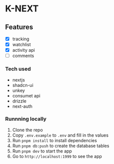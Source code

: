 # K-NEXT

## Features
- [x] tracking
- [x] watchlist
- [x] activity api
- [ ] comments

### Tech used

- nextjs
- shadcn-ui
- unkey
- consumet api
- drizzle
- next-auth

### Runnning locally

1. Clone the repo
2. Copy `.env.example` to `.env` and fill in the values
3. Run `pnpm install` to install dependencies
4. Run `pnpm db:push` to create the database tables
5. Run `pnpm dev` to start the app
6. Go to `http://localhost:1999` to see the app